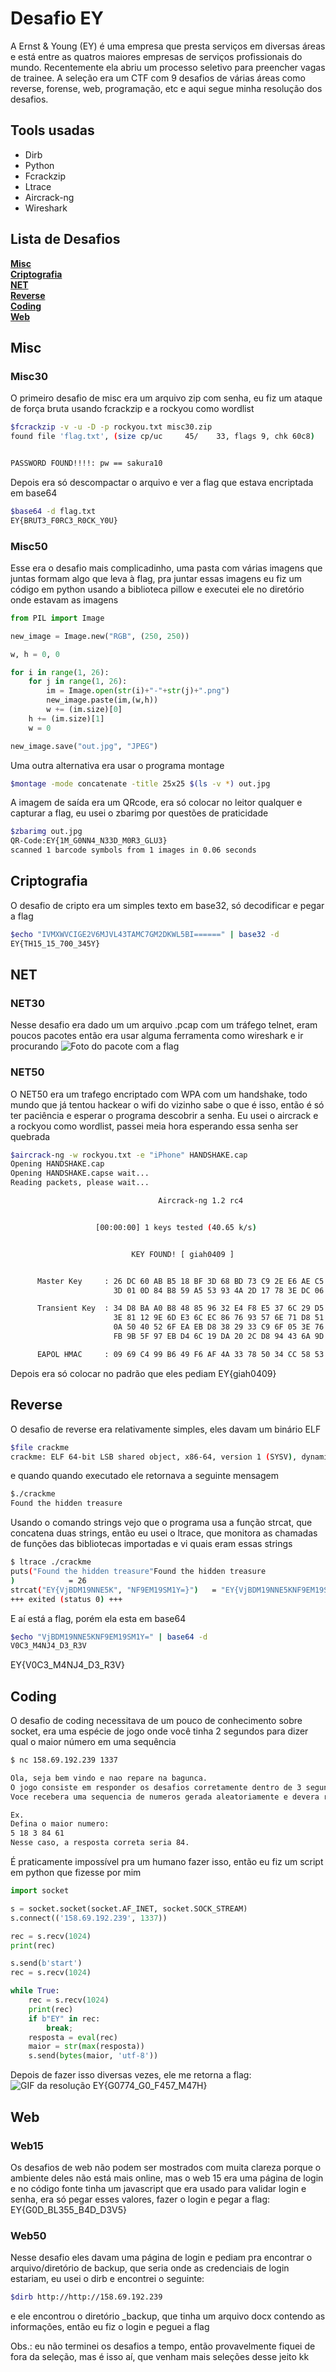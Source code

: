 # Desafio EY
A Ernst & Young (EY) é uma empresa que presta serviços em diversas áreas e está entre as quatros maiores empresas de serviços profissionais do mundo. Recentemente ela abriu um processo seletivo para preencher vagas de trainee. A seleção era um CTF com 9 desafios de várias áreas como reverse, forense, web, programação, etc e aqui segue minha resolução dos desafios.

## Tools usadas
* Dirb
* Python
* Fcrackzip
* Ltrace
* Aircrack-ng
* Wireshark

## Lista de Desafios
**[Misc](#misc)**  
**[Criptografia](#criptografia)**  
**[NET](#net)**  
**[Reverse](#reverse)**  
**[Coding](#coding)**  
**[Web](#web)**  

## Misc
### Misc30
O primeiro desafio de misc era um arquivo zip com senha, eu fiz um ataque de força bruta usando fcrackzip e a rockyou como wordlist

```bash
$fcrackzip -v -u -D -p rockyou.txt misc30.zip
found file 'flag.txt', (size cp/uc     45/    33, flags 9, chk 60c8)


PASSWORD FOUND!!!!: pw == sakura10
```
Depois era só descompactar o arquivo e ver a flag que estava encriptada em base64
```bash
$base64 -d flag.txt
EY{BRUT3_F0RC3_R0CK_Y0U}
```

### Misc50
Esse era o desafio mais complicadinho, uma pasta com várias imagens que juntas formam algo que leva à flag, pra juntar essas imagens eu fiz um código em python usando a biblioteca pillow e executei ele no diretório onde estavam as imagens
```python
from PIL import Image

new_image = Image.new("RGB", (250, 250))

w, h = 0, 0

for i in range(1, 26):
    for j in range(1, 26):
        im = Image.open(str(i)+"-"+str(j)+".png")
        new_image.paste(im,(w,h))
        w += (im.size)[0]
    h += (im.size)[1]
    w = 0

new_image.save("out.jpg", "JPEG")
```

Uma outra alternativa era usar o programa montage
```bash
$montage -mode concatenate -title 25x25 $(ls -v *) out.jpg
```

A imagem de saída era um QRcode, era só colocar no leitor qualquer e capturar a flag, eu usei o zbarimg por questões de praticidade
```bash
$zbarimg out.jpg
QR-Code:EY{1M_G0NN4_N33D_M0R3_GLU3}
scanned 1 barcode symbols from 1 images in 0.06 seconds
```

## Criptografia
O desafio de cripto era um simples texto em base32, só decodificar e pegar a flag

```bash
$echo "IVMXWVCIGE2V6MJVL43TAMC7GM2DKWL5BI======" | base32 -d
EY{TH15_15_700_345Y}
```

## NET
### NET30
Nesse desafio era dado um um arquivo .pcap com um tráfego telnet, eram poucos pacotes então era usar alguma ferramenta como wireshark e ir procurando
![Foto do pacote com a flag](https://raw.githubusercontent.com/c4rloseduard0/WriteUps/master/DesafioEY/net30.png)

### NET50
O NET50 era um trafego encriptado com WPA com um handshake, todo mundo que já tentou hackear o wifi do vizinho sabe o que é isso, então é só ter paciência e esperar o programa descobrir a senha. Eu usei o aircrack e a rockyou como wordlist, passei meia hora esperando essa senha ser quebrada

```bash
$aircrack-ng -w rockyou.txt -e "iPhone" HANDSHAKE.cap
Opening HANDSHAKE.cap
Opening HANDSHAKE.capse wait...
Reading packets, please wait...

                                 Aircrack-ng 1.2 rc4


                   [00:00:00] 1 keys tested (40.65 k/s)


                           KEY FOUND! [ giah0409 ]


      Master Key     : 26 DC 60 AB B5 18 BF 3D 68 BD 73 C9 2E E6 AE C5
                       3D 01 0D 84 B8 59 A5 53 93 4A 2D 17 78 3E DC 06

      Transient Key  : 34 D8 BA A0 B8 48 85 96 32 E4 F8 E5 37 6C 29 D5
                       3E 81 12 9E 6D E3 6C EC 86 76 93 57 6E 71 D8 51
                       0A 50 40 52 6F EA EB D8 38 29 33 C9 6F 05 3E 76
                       FB 9B 5F 97 EB D4 6C 19 DA 20 2C D8 94 43 6A 9D

      EAPOL HMAC     : 09 69 C4 99 B6 49 F6 AF 4A 33 78 50 34 CC 58 53
```
Depois era só colocar no padrão que eles pediam
EY{giah0409}

## Reverse
O desafio de reverse era relativamente simples, eles davam um binário ELF
```bash
$file crackme
crackme: ELF 64-bit LSB shared object, x86-64, version 1 (SYSV), dynamically linked, interpreter /lib64/ld-linux-x86-64.so.2, for GNU/Linux 3.2.0, BuildID[sha1]=faa60b06285e03242e7f957dfe084662eb5f39ad, not stripped
```
e quando quando executado ele retornava a seguinte mensagem
```bash
$./crackme
Found the hidden treasure
```
Usando o comando strings vejo que o programa usa a função strcat, que concatena duas strings, então eu usei o ltrace, que monitora as chamadas de funções das bibliotecas importadas e vi quais eram essas strings
```bash
$ ltrace ./crackme
puts("Found the hidden treasure"Found the hidden treasure
)            = 26
strcat("EY{VjBDM19NNE5K", "NF9EM19SM1Y=}")   = "EY{VjBDM19NNE5KNF9EM19SM1Y=}"
+++ exited (status 0) +++
```
E aí está a flag, porém ela esta em base64
```bash
$echo "VjBDM19NNE5KNF9EM19SM1Y=" | base64 -d
V0C3_M4NJ4_D3_R3V
```
EY{V0C3_M4NJ4_D3_R3V}

## Coding
O desafio de coding necessitava de um pouco de conhecimento sobre socket, era uma espécie de jogo onde você tinha 2 segundos para dizer qual o maior número em uma sequência

```bash
$ nc 158.69.192.239 1337

Ola, seja bem vindo e nao repare na bagunca.
O jogo consiste em responder os desafios corretamente dentro de 3 segundos.
Voce recebera uma sequencia de numeros gerada aleatoriamente e devera retornar o numero mais alto.

Ex.
Defina o maior numero:
5 18 3 84 61
Nesse caso, a resposta correta seria 84.
```

É praticamente impossível pra um humano fazer isso, então eu fiz um script em python que fizesse por mim
```python
import socket

s = socket.socket(socket.AF_INET, socket.SOCK_STREAM)
s.connect(('158.69.192.239', 1337))

rec = s.recv(1024)
print(rec)

s.send(b'start')
rec = s.recv(1024)

while True:
    rec = s.recv(1024)
    print(rec)
    if b"EY" in rec:
        break;
    resposta = eval(rec)
    maior = str(max(resposta))
    s.send(bytes(maior, 'utf-8'))
```
Depois de fazer isso diversas vezes, ele me retorna a flag:
![GIF da resolução](https://raw.githubusercontent.com/c4rloseduard0/WriteUps/master/DesafioEY/coding50.gif)
EY{G0774_G0_F457_M47H}

## Web
### Web15
Os desafios de web não podem ser mostrados com muita clareza porque o ambiente deles não está mais online, mas o web 15 era uma página de login e no código fonte tinha um javascript que era usado para validar login e senha, era só pegar esses valores, fazer o login e pegar a flag: EY{G0D_BL355_B4D_D3V5}

### Web50
Nesse desafio eles davam uma página de login e pediam pra encontrar o arquivo/diretório de backup, que seria onde as credenciais de login estariam, eu usei o dirb e encontrei o seguinte:
```bash
$dirb http://http://158.69.192.239
```
e ele encontrou o diretório _backup, que tinha um arquivo docx contendo as informações, então eu fiz o login e peguei a flag

Obs.: eu não terminei os desafios a tempo, então provavelmente fiquei de fora da seleção, mas é isso aí, que venham mais seleções desse jeito kk

